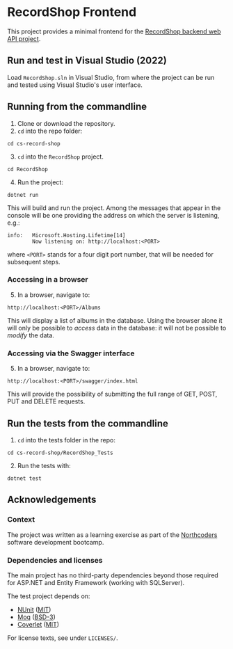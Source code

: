 # RecordShop Frontend

This project provides a minimal frontend for the [RecordShop backend web API project](https://github.com/rsdc2/cs-record-shop).

## Run and test in Visual Studio (2022)

Load `RecordShop.sln` in Visual Studio, from where the project can be run and tested using Visual Studio's user interface.

## Running from the commandline

1. Clone or download the repository.
2. `cd` into the repo folder:

```
cd cs-record-shop
```

3. `cd` into the `RecordShop` project.

```
cd RecordShop
```

4. Run the project:

```
dotnet run
```

This will build and run the project. Among the messages that appear in the console will be one providing the address on which the server is listening, e.g.:

```
info:   Microsoft.Hosting.Lifetime[14]
        Now listening on: http://localhost:<PORT> 

```

where `<PORT>` stands for a four digit port number, that will be needed for subsequent steps.

### Accessing in a browser 

5. In a browser, navigate to:

```
http://localhost:<PORT>/Albums
```

This will display a list of albums in the database. Using the browser alone it will only be possible to _access_ data in the database: it will not be possible to _modify_ the data.

### Accessing via the Swagger interface

5. In a browser, navigate to:

```
http://localhost:<PORT>/swagger/index.html
```

This will provide the possibility of submitting the full range of GET, POST, PUT and DELETE requests. 

## Run the tests from the commandline

1. `cd` into the tests folder in the repo:

```
cd cs-record-shop/RecordShop_Tests
```

2. Run the tests with:

```
dotnet test
```

## Acknowledgements

### Context

The project was written as a learning exercise as part of the [Northcoders](https://northcoders.com/) software development bootcamp.

### Dependencies and licenses

The main project has no third-party dependencies beyond those required for ASP.NET and Entity Framework (working with SQLServer).

The test project depends on:
- [NUnit](https://github.com/nunit/nunit) ([MIT](https://github.com/nunit/nunit?tab=MIT-1-ov-file#readme))
- [Moq](https://github.com/devlooped/moq) ([BSD-3](https://github.com/devlooped/moq?tab=License-1-ov-file#readme))
- [Coverlet](https://github.com/coverlet-coverage/) ([MIT](https://github.com/coverlet-coverage/coverlet?tab=License-1-ov-file))

For license texts, see under `LICENSES/`.
